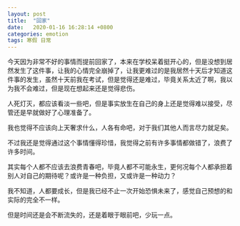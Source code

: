 ```yaml
---
layout: post
title:  "回家"
date:   2020-01-16 16:28:14 +0800
categories: emotion
tags: 寒假 日常
---
```


今天因为非常不好的事情而提前回家了，本来在学校呆着挺开心的，但是没想到居然发生了这件事，让我的心情完全崩掉了，让我更难过的是我居然十天后才知道这件事的发生，虽然十天前我在考试，但是觉得还是难过，毕竟关系太近了啊，我以为我不会难过，但是现在想起来还是觉得悲伤。

人死灯灭，都应该看淡一些吧，但是事实放生在自己的身上还是觉得难以接受，尽管还是早就做好了心理准备了。

我也觉得不应该向上天奢求什么，人各有命吧，对于我们其他人而言尽力就足矣。

不过我还是觉得通过这个事情懂得珍惜，我觉得之前有许多事情都做错了，浪费了许多时间。

其实每个人都不应该去浪费青春吧，毕竟人都不可能永生，更何况每个人都承担着别人对自己的期待呢？或许是一种负担，又或许是一种动力？

我不知道，人都要成长，但是我已经不止一次开始恐惧未来了，感觉自己预想的和实际的完全不一样。

但是时间还是会不断流失的，还是着眼于眼前吧，少玩一点。

